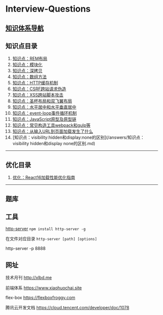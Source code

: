 # Interview-Questions

## [知识体系导航](/answers/知识点：模块化.md)

## 知识点目录

  1. [知识点：REM布局](/answers/知识点：px%20em%20rem.md)
  1. [知识点：模块化](/answers/知识点：模块化.md)
  1. [知识点：深拷贝](/answers/知识点：深拷贝.md)
  1. [知识点：数组方法](/answers/知识点：数组方法.md)
  1. [知识点：HTTP缓存机制](/answers/知识点：HTTP缓存机制.md)
  1. [知识点：CSRF跨站请求伪造](/answers/知识点：CSRF跨站请求伪造.md)
  1. [知识点：XSS跨站脚本攻击](/answers/知识点：XSS跨站脚本攻击.md)
  1. [知识点：圣杯布局和双飞翼布局](/answers/知识点：圣杯布局和双飞翼布局.md)
  1. [知识点：水平居中和水平垂直居中](/answers/知识点：水平居中和水平垂直居中.md)
  1. [知识点：event-loop事件循环机制](/answers/知识点：event-loop（事件循环）机制.md)
  1. [知识点：JavaScript原型及原型链](/answers/知识点：JavaScript原型及原型链.md)
  1. [知识点：常见构造工具webpack和gulp等](/answers/知识点：常见构造工具webpack和gulp等.md)
  1. [知识点：从输入URL到页面加载发生了什么](/answers/知识点：从输入URL到页面加载发生了什么.md)
  1. [知识点：visibility:hidden和display:none的区别](/answers/知识点：visibility hidden和display none的区别.md)

---

## 优化目录
  1. [优化：React16加载性能优化指南](/answers/优化：React%2016%20加载性能优化指南.md)

---

## 题库  

## 工具
[http-server](https://www.npmjs.com/package/http-server)
`npm install http-server -g`

在文件对应目录
`http-server [path] [options]`

http-server -p 8888

## 网址
技术月刊 http://xlbd.me

前端体系 https://www.xiaohuochai.site 

flex-box https://flexboxfroggy.com

腾讯云开发文档 https://cloud.tencent.com/developer/doc/1078
